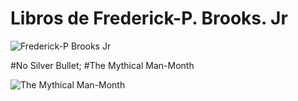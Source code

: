 # Libros de  Frederick-P. Brooks. Jr
![Frederick-P  Brooks  Jr](https://github.com/user-attachments/assets/da0a45e4-90bf-4520-8d3f-982c78722df9)

#No Silver Bullet;
#The Mythical Man-Month  

![The Mythical Man-Month](https://github.com/user-attachments/assets/df385ccb-132a-4d79-a83c-5362eb4c5c93)

